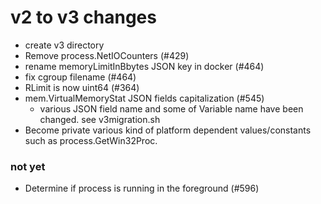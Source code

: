 # v2 to v3 changes


- create v3 directory
- Remove process.NetIOCounters (#429)
- rename memoryLimitInBbytes JSON key in docker (#464)
- fix cgroup filename (#464)
- RLimit is now uint64 (#364)
- mem.VirtualMemoryStat JSON fields capitalization (#545)
  - various JSON field name and some of Variable name have been changed. see v3migration.sh
- Become private various kind of platform dependent values/constants such as process.GetWin32Proc.

### not yet

- Determine if process is running in the foreground (#596)
